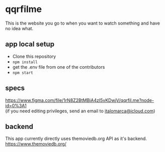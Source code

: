 # qqrfilme
This is the website you go to when you want to watch something and have no idea what.

## app local setup
- Clone this repository
- `npm install`
- get the .env file from one of the contributors
- `npm start`

## specs
https://www.figma.com/file/1rN8Z2BtMBiA4zI5vKDwjV/qqrfil.me?node-id=0%3A1  
(if you need editing privileges, send an email to italomarca@icloud.com)

## backend
This app currently directly uses themoviedb.org API as it's backend.
https://www.themoviedb.org/

